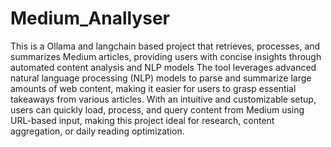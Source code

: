 # Medium_Anallyser
This is a Ollama and langchain based project that retrieves, processes, and summarizes Medium articles, providing users with concise insights through automated content analysis and NLP models
The tool leverages advanced natural language processing (NLP) models to parse and summarize large amounts of web content, making it easier for users to grasp essential takeaways from various articles. With an intuitive and customizable setup, users can quickly load, process, and query content from Medium using URL-based input, making this project ideal for research, content aggregation, or daily reading optimization.
